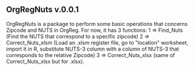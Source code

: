 ## OrgRegNuts v.0.0.1

OrgRegNuts is a package to perform some basic operations that concerns Zipcode and NUTS in OrgReg.
For now, it has 3 functions: 
1 => Find_Nuts (Find the NUTS that correspond to a specific zipcode)
2 => Correct_Nuts_xlsm (Load an .xlsm register file, go to "location" worksheet, import it in R, substitute NUTS-3 column with a column of NUTS-3 that corresponds to the relative Zipcode)
3 => Correct_Nuts_xlsx (same of Correct_Nuts_xlsx but for .xlsx). 

